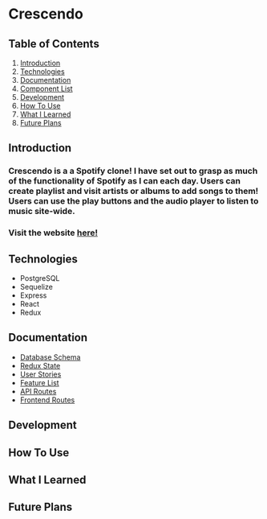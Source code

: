 # Crescendo

## Table of Contents

1. [Introduction](#introduction)
2. [Technologies](#technologies)
3. [Documentation](#documentation)
4. [Component List](#component-list)
5. [Development](#development)
6. [How To Use](#how-to-use)
7. [What I Learned](#what-i-learned)
8. [Future Plans](#future-plans)

## Introduction

### Crescendo is a a Spotify clone! I have set out to grasp as much of the functionality of Spotify as I can each day. Users can create playlist and visit artists or albums to add songs to them! Users can use the play buttons and the audio player to listen to music site-wide. 

### Visit the website [here!](https://crescendo-application.herokuapp.com/)

## Technologies

* PostgreSQL
* Sequelize
* Express
* React
* Redux

## Documentation

* [Database Schema](https://github.com/ShawnBoyle7/Crescendo/wiki/Database-Schema)
* [Redux State](https://github.com/ShawnBoyle7/Crescendo/wiki/Redux-State)
* [User Stories](https://github.com/ShawnBoyle7/Crescendo/wiki/User-Stories)
* [Feature List](https://github.com/ShawnBoyle7/Crescendo/wiki/Feature-List)
* [API Routes](https://github.com/ShawnBoyle7/Crescendo/wiki/API-Routes)
* [Frontend Routes](https://github.com/ShawnBoyle7/Crescendo/wiki/Frontend-Routes)

## Development

## How To Use

## What I Learned

## Future Plans
